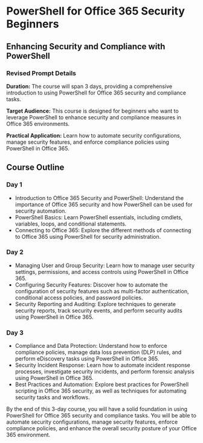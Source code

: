# PowerShell for Office 365 Security Beginners

## Enhancing Security and Compliance with PowerShell

### Revised Prompt Details

**Duration:** The course will span 3 days, providing a comprehensive introduction to using PowerShell for Office 365 security and compliance tasks.

**Target Audience:** This course is designed for beginners who want to leverage PowerShell to enhance security and compliance measures in Office 365 environments.

**Practical Application:** Learn how to automate security configurations, manage security features, and enforce compliance policies using PowerShell in Office 365.

## Course Outline

### Day 1

- Introduction to Office 365 Security and PowerShell: Understand the importance of Office 365 security and how PowerShell can be used for security automation.
- PowerShell Basics: Learn PowerShell essentials, including cmdlets, variables, loops, and conditional statements.
- Connecting to Office 365: Explore the different methods of connecting to Office 365 using PowerShell for security administration.

### Day 2

- Managing User and Group Security: Learn how to manage user security settings, permissions, and access controls using PowerShell in Office 365.
- Configuring Security Features: Discover how to automate the configuration of security features such as multi-factor authentication, conditional access policies, and password policies.
- Security Reporting and Auditing: Explore techniques to generate security reports, track security events, and perform security audits using PowerShell in Office 365.

### Day 3

- Compliance and Data Protection: Understand how to enforce compliance policies, manage data loss prevention (DLP) rules, and perform eDiscovery tasks using PowerShell in Office 365.
- Security Incident Response: Learn how to automate incident response processes, investigate security incidents, and perform forensic analysis using PowerShell in Office 365.
- Best Practices and Automation: Explore best practices for PowerShell scripting in Office 365 security, as well as techniques for automating security tasks and workflows.

By the end of this 3-day course, you will have a solid foundation in using PowerShell for Office 365 security and compliance tasks. You will be able to automate security configurations, manage security features, enforce compliance policies, and enhance the overall security posture of your Office 365 environment.
